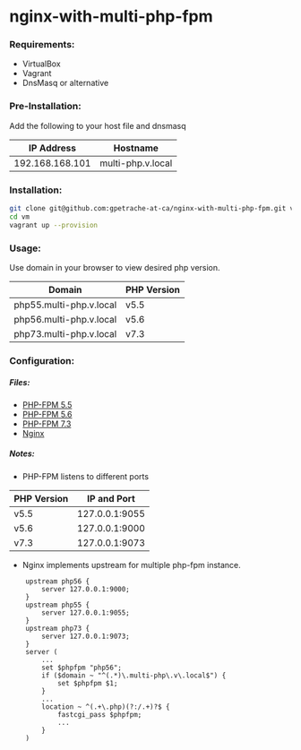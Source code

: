 # nginx-with-multi-php-fpm

### Requirements:
- VirtualBox
- Vagrant
- DnsMasq or alternative

### Pre-Installation:
Add the following to your host file and dnsmasq

| IP Address | Hostname |
| --- | --- |
| 192.168.168.101 | multi-php.v.local |

### Installation:
```sh
git clone git@github.com:gpetrache-at-ca/nginx-with-multi-php-fpm.git vm
cd vm
vagrant up --provision
```

### Usage:
Use domain in your browser to view desired php version.

| Domain | PHP Version |
| ------ | ------ |
| php55.multi-php.v.local | v5.5 |
| php56.multi-php.v.local | v5.6 |
| php73.multi-php.v.local | v7.3 |

### Configuration:
##### Files:
- [PHP-FPM 5.5](https://github.com/gpetrache-at-ca/nginx-with-multi-php-fpm/blob/master/configs/php/fpm/55/www.conf)
- [PHP-FPM 5.6](https://github.com/gpetrache-at-ca/nginx-with-multi-php-fpm/blob/master/configs/php/fpm/56/www.conf)
- [PHP-FPM 7.3](https://github.com/gpetrache-at-ca/nginx-with-multi-php-fpm/blob/master/configs/php/fpm/73/www.conf)
- [Nginx](https://github.com/gpetrache-at-ca/nginx-with-multi-php-fpm/blob/master/configs/nginx/multi-php.v.local.conf)
##### Notes:
- PHP-FPM listens to different ports

| PHP Version | IP and Port |
| ------ | ------ |
| v5.5 | 127.0.0.1:9055 |
| v5.6 | 127.0.0.1:9000 |
| v7.3 | 127.0.0.1:9073 |

- Nginx implements upstream for multiple php-fpm instance.
```
    upstream php56 {
        server 127.0.0.1:9000;
    }
    upstream php55 {
        server 127.0.0.1:9055;
    }
    upstream php73 {
        server 127.0.0.1:9073;
    }
    server (
        ...
        set $phpfpm "php56";
        if ($domain ~ "^(.*)\.multi-php\.v\.local$") {
            set $phpfpm $1;
        }
        ...
        location ~ ^(.+\.php)(?:/.+)?$ {
            fastcgi_pass $phpfpm;
            ...
        }
    )
```
